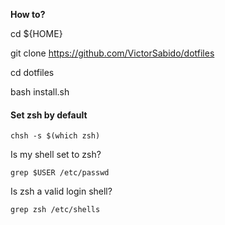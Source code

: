 **How to?**

cd ${HOME}

git clone https://github.com/VictorSabido/dotfiles

cd dotfiles

bash install.sh


#### Set zsh by default
```
chsh -s $(which zsh)
```

Is my shell set to zsh?
```
grep $USER /etc/passwd
```

Is zsh a valid login shell?
```
grep zsh /etc/shells
```
